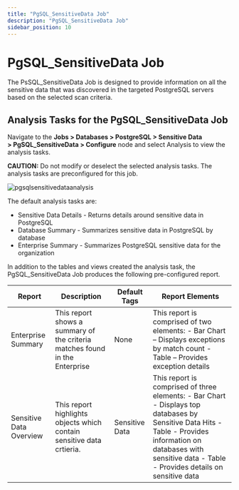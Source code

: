 ```yaml
---
title: "PgSQL_SensitiveData Job"
description: "PgSQL_SensitiveData Job"
sidebar_position: 10
---
```


# PgSQL_SensitiveData Job

The PsSQL_SensitiveData Job is designed to provide information on all the sensitive data that was
discovered in the targeted PostgreSQL servers based on the selected scan criteria.

## Analysis Tasks for the PgSQL_SensitiveData Job

Navigate to the **Jobs > Databases > PostgreSQL > Sensitive Data > PgSQL_SensitiveData > Configure**
node and select Analysis to view the analysis tasks.

**CAUTION:** Do not modify or deselect the selected analysis tasks. The analysis tasks are
preconfigured for this job.

![pgsqlsensitivedataanalysis](/img/product_docs/accessanalyzer/12.0/solutions/databases/postgresql/sensitivedata/pgsqlsensitivedataanalysis.webp)

The default analysis tasks are:

- Sensitive Data Details - Returns details around sensitive data in PostgreSQL
- Database Summary - Summarizes sensitive data in PostgreSQL by database
- Enterprise Summary - Summarizes PostgreSQL sensitive data for the organization

In addition to the tables and views created the analysis task, the PgSQL_SensitiveData Job produces
the following pre-configured report.

| Report                  | Description                                                                 | Default Tags   | Report Elements                                                                                                                                                                                                      |
| ----------------------- | --------------------------------------------------------------------------- | -------------- | -------------------------------------------------------------------------------------------------------------------------------------------------------------------------------------------------------------------- |
| Enterprise Summary      | This report shows a summary of the criteria matches found in the Enterprise | None           | This report is comprised of two elements: - Bar Chart – Displays exceptions by match count - Table – Provides exception details                                                                                      |
| Sensitive Data Overview | This report highlights objects which contain sensitive data crtieria.       | Sensitive Data | This report is comprised of three elements: - Bar Chart - Displays top databases by Sensitive Data Hits - Table - Provides information on databases with sensitive data - Table - Provides details on sensitive data |
